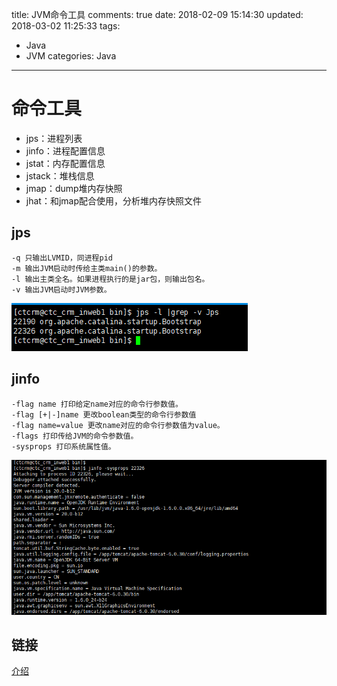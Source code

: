 title: JVM命令工具
comments: true
date: 2018-02-09 15:14:30
updated: 2018-03-02 11:25:33
tags:
  - Java
  - JVM
categories: Java
---
# 命令工具
- jps：进程列表
- jinfo：进程配置信息
- jstat：内存配置信息
- jstack：堆栈信息
- jmap：dump堆内存快照
- jhat：和jmap配合使用，分析堆内存快照文件
 

## jps
    -q 只输出LVMID，同进程pid
    -m 输出JVM启动时传给主类main()的参数。
    -l 输出主类全名。如果进程执行的是jar包，则输出包名。
    -v 输出JVM启动时JVM参数。
![jps](/images/java/jps.png)

## jinfo
    -flag name 打印给定name对应的命令行参数值。
    -flag [+|-]name 更改boolean类型的命令行参数值
    -flag name=value 更改name对应的命令行参数值为value。
    -flags 打印传给JVM的命令参数值。
    -sysprops 打印系统属性值。
![jps](/images/java/jinfo.png)

## 链接
[介绍](https://blog.csdn.net/dream361/article/details/77975381)